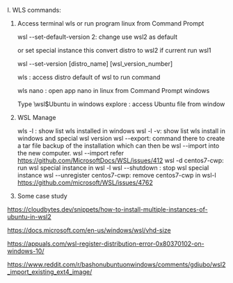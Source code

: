 I. WLS commands: 

1. Access terminal wls or run program linux from Command Prompt

	wsl --set-default-version 2: change use wsl2 as default
	
	or set special instance this convert distro to wsl2 if current run wsl1
	
	wsl --set-version [distro_name] [wsl_version_number]

	wls : access distro default of wsl to run command

	wls nano : open app nano in linux from Command Prompt windows

	Type \\wsl$Ubuntu in windows explore : access Ubuntu file from window

2. WSL Manage
	<!-- https://superuser.com/questions/1667969/create-wsl2-instance-from-vhdx -->
	wls -l : show list wls installed in windows
	wsl -l -v: show list wls install in windows and special wsl version
	wsl --export: command there to create a tar file backup of the installation which can then be wsl --import into the new computer. 
	wsl --import <Distribution Name> <Installation Folder> <Ubuntu WSL2 Image Tarball path> refer https://github.com/MicrosoftDocs/WSL/issues/412
	wsl -d centos7-cwp: run wsl special instance in wsl -l
	wsl --shutdown <Distribution Name> : stop wsl special instance
	wsl --unregister centos7-cwp:  remove centos7-cwp in wsl-l
	https://github.com/microsoft/WSL/issues/4762



3. Some case study

https://cloudbytes.dev/snippets/how-to-install-multiple-instances-of-ubuntu-in-wsl2

https://docs.microsoft.com/en-us/windows/wsl/vhd-size

https://appuals.com/wsl-register-distribution-error-0x80370102-on-windows-10/

https://www.reddit.com/r/bashonubuntuonwindows/comments/gdiubo/wsl2_import_existing_ext4_image/
